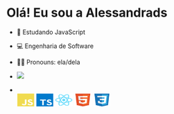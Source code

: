 # Olá! Eu sou a Alessandrads

- 📝 Estudando JavaScript
- 💻 Engenharia de Software
- 👩🏽 Pronouns: ela/dela

- <div>
    <img height="180cm" src="https://github-readme-stats.vercel.app/api/top-langs/?username=AlessandraCat&1ayout=compact&langs_count=16&theme=dracula"/>
</div>

- <div style="display: inline_block"><br>
  <img align="center" alt="Ale-Js" height="30" width="40" src="https://raw.githubusercontent.com/devicons/devicon/master/icons/javascript/javascript-plain.svg">
  <img align="center" alt="Ale-Ts" height="30" width="40" src="https://raw.githubusercontent.com/devicons/devicon/master/icons/typescript/typescript-plain.svg">
  <img align="center" alt="Ale-React" height="30" width="40" src="https://raw.githubusercontent.com/devicons/devicon/master/icons/react/react-original.svg">
  <img align="center" alt="Ale-HTML" height="30" width="40" src="https://raw.githubusercontent.com/devicons/devicon/master/icons/html5/html5-original.svg">
  <img align="center" alt="Ale-CSS" height="30" width="40" src="https://raw.githubusercontent.com/devicons/devicon/master/icons/css3/css3-original.svg">
</div>

